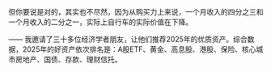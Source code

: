 但你要说是对的，其实也不尽然，因为从购买力上来说，一个月收入的四分之三和一个月收入的二分之一，实际上自行车的实际价值在下降。

——
我邀请了三十多位经济学者朋友，让他们推荐2025年的优质资产。综合数据，2025年的好资产依次排名是：A股ETF、黄金、高息股、港股、保险、核心城市房地产、国债、存款、理财信托。
